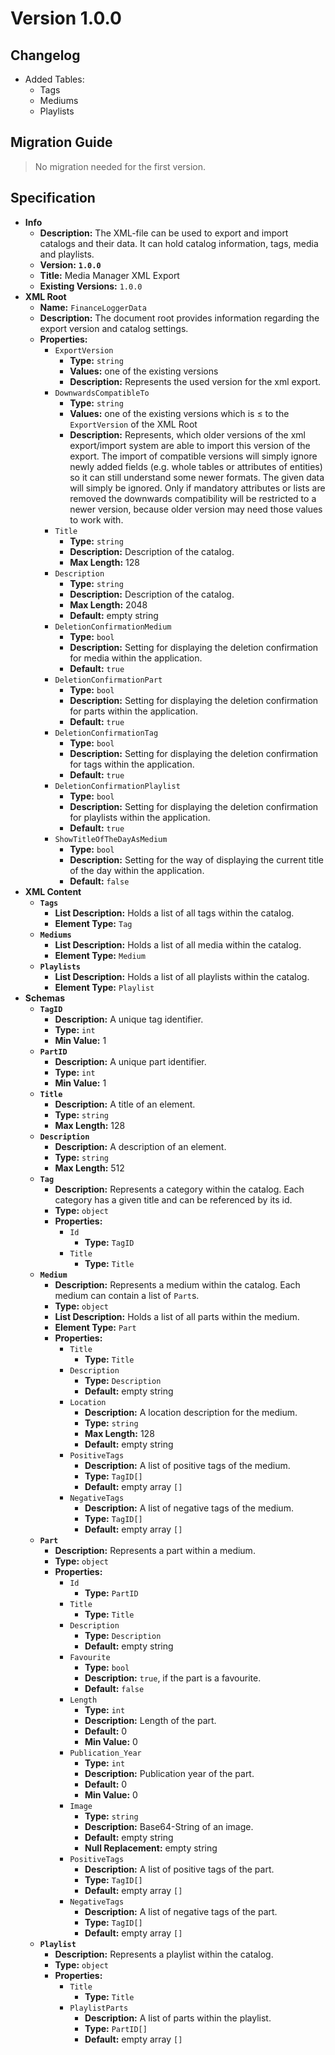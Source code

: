 # Version 1.0.0

## Changelog

- Added Tables:
  - Tags
  - Mediums
  - Playlists

## Migration Guide

> No migration needed for the first version.

## Specification

- <b>Info</b>
  - <b>Description:</b> The XML-file can be used to export and import catalogs and their data. It can hold catalog information, tags, media and playlists.
  - <b>Version:</b> <b>`1.0.0`</b>
  - <b>Title:</b> Media Manager XML Export
  - <b>Existing Versions:</b> `1.0.0`
- <b>XML Root</b>
  - <b>Name:</b> `FinanceLoggerData`
  - <b>Description:</b> The document root provides information regarding the export version and catalog settings.
  - <b>Properties:</b>
    - `ExportVersion`
      - <b>Type:</b> `string`
      - <b>Values:</b> one of the existing versions
      - <b>Description:</b> Represents the used version for the xml export.
    - `DownwardsCompatibleTo`
      - <b>Type:</b> `string`
      - <b>Values:</b> one of the existing versions which is &le; to the `ExportVersion` of the XML Root
      - <b>Description:</b> Represents, which older versions of the xml export/import system are able to import this version of the export. The import of compatible versions will simply ignore newly added fields (e.g. whole tables or attributes of entities) so it can still understand some newer formats. The given data will simply be ignored. Only if mandatory attributes or lists are removed the downwards compatibility will be restricted to a newer version, because older version may need those values to work with.
    - `Title`
      - <b>Type:</b> `string`
      - <b>Description:</b> Description of the catalog.
      - <b>Max Length:</b> 128
    - `Description`
      - <b>Type:</b> `string`
      - <b>Description:</b> Description of the catalog.
      - <b>Max Length:</b> 2048
      - <b>Default:</b> empty string
    - `DeletionConfirmationMedium`
      - <b>Type:</b> `bool`
      - <b>Description:</b> Setting for displaying the deletion confirmation for media within the application.
      - <b>Default:</b> `true`
    - `DeletionConfirmationPart`
      - <b>Type:</b> `bool`
      - <b>Description:</b> Setting for displaying the deletion confirmation for parts within the application.
      - <b>Default:</b> `true`
    - `DeletionConfirmationTag`
      - <b>Type:</b> `bool`
      - <b>Description:</b> Setting for displaying the deletion confirmation for tags within the application.
      - <b>Default:</b> `true`
    - `DeletionConfirmationPlaylist`
      - <b>Type:</b> `bool`
      - <b>Description:</b> Setting for displaying the deletion confirmation for playlists within the application.
      - <b>Default:</b> `true`
    - `ShowTitleOfTheDayAsMedium`
      - <b>Type:</b> `bool`
      - <b>Description:</b> Setting for the way of displaying the current title of the day within the application.
      - <b>Default:</b> `false`
- <b>XML Content</b>
  - <b>`Tags`</b>
    - <b>List Description:</b> Holds a list of all tags within the catalog.
    - <b>Element Type:</b> `Tag`
  - <b>`Mediums`</b>
    - <b>List Description:</b> Holds a list of all media within the catalog.
    - <b>Element Type:</b> `Medium`
  - <b>`Playlists`</b>
    - <b>List Description:</b> Holds a list of all playlists within the catalog.
    - <b>Element Type:</b> `Playlist`
- <b>Schemas</b>
  - <b>`TagID`</b>
    - <b>Description:</b> A unique tag identifier.
    - <b>Type:</b> `int`
    - <b>Min Value:</b> 1
  - <b>`PartID`</b>
    - <b>Description:</b> A unique part identifier.
    - <b>Type:</b> `int`
    - <b>Min Value:</b> 1
  - <b>`Title`</b>
    - <b>Description:</b> A title of an element.
    - <b>Type:</b> `string`
    - <b>Max Length:</b> 128
  - <b>`Description`</b>
    - <b>Description:</b> A description of an element.
    - <b>Type:</b> `string`
    - <b>Max Length:</b> 512
  - <b>`Tag`</b>
    - <b>Description:</b> Represents a category within the catalog. Each category has a given title and can be referenced by its id.
    - <b>Type:</b> `object`
    - <b>Properties:</b>
      - `Id`
        - <b>Type:</b> `TagID`
      - `Title`
        - <b>Type:</b> `Title`
  - <b>`Medium`</b>
    - <b>Description:</b> Represents a medium within the catalog. Each medium can contain a list of `Part`s.
    - <b>Type:</b> `object`
    - <b>List Description:</b> Holds a list of all parts within the medium.
    - <b>Element Type:</b> `Part`
    - <b>Properties:</b>
      - `Title`
        - <b>Type:</b> `Title`
      - `Description`
        - <b>Type:</b> `Description`
        - <b>Default:</b> empty string
      - `Location`
        - <b>Description:</b> A location description for the medium.
        - <b>Type:</b> `string`
        - <b>Max Length:</b> 128
        - <b>Default:</b> empty string
      - `PositiveTags`
        - <b>Description:</b> A list of positive tags of the medium.
        - <b>Type:</b> `TagID[]`
        - <b>Default:</b> empty array `[]`
      - `NegativeTags`
        - <b>Description:</b> A list of negative tags of the medium.
        - <b>Type:</b> `TagID[]`
        - <b>Default:</b> empty array `[]`
  - <b>`Part`</b>
    - <b>Description:</b> Represents a part within a medium.
    - <b>Type:</b> `object`
    - <b>Properties:</b>
      - `Id`
        - <b>Type:</b> `PartID`
      - `Title`
        - <b>Type:</b> `Title`
      - `Description`
        - <b>Type:</b> `Description`
        - <b>Default:</b> empty string
      - `Favourite`
        - <b>Type:</b> `bool`
        - <b>Description:</b> `true`, if the part is a favourite.
        - <b>Default:</b> `false`
      - `Length`
        - <b>Type:</b> `int`
        - <b>Description:</b> Length of the part.
        - <b>Default:</b> 0
        - <b>Min Value:</b> 0
      - `Publication_Year`
        - <b>Type:</b> `int`
        - <b>Description:</b> Publication year of the part.
        - <b>Default:</b> 0
        - <b>Min Value:</b> 0
      - `Image`
        - <b>Type:</b> `string`
        - <b>Description:</b> Base64-String of an image.
        - <b>Default:</b> empty string
        - <b>Null Replacement:</b> empty string
      - `PositiveTags`
        - <b>Description:</b> A list of positive tags of the part.
        - <b>Type:</b> `TagID[]`
        - <b>Default:</b> empty array `[]`
      - `NegativeTags`
        - <b>Description:</b> A list of negative tags of the part.
        - <b>Type:</b> `TagID[]`
        - <b>Default:</b> empty array `[]`
  - <b>`Playlist`</b>
    - <b>Description:</b> Represents a playlist within the catalog.
    - <b>Type:</b> `object`
    - <b>Properties:</b>
      - `Title`
        - <b>Type:</b> `Title`
      - `PlaylistParts`
        - <b>Description:</b> A list of parts within the playlist.
        - <b>Type:</b> `PartID[]`
        - <b>Default:</b> empty array `[]`
